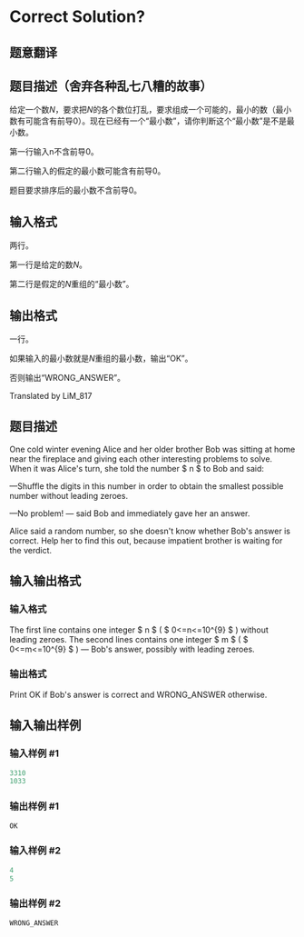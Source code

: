# Correct Solution?

## 题意翻译

## 题目描述（舍弃各种乱七八糟的故事）

给定一个数$N$，要求把$N$的各个数位打乱，要求组成一个可能的，最小的数（最小数有可能含有前导$0$）。现在已经有一个“最小数”，请你判断这个“最小数”是不是最小数。

第一行输入n不含前导0。

第二行输入的假定的最小数可能含有前导0。

题目要求排序后的最小数不含前导0。

## 输入格式

两行。

第一行是给定的数$N$。

第二行是假定的$N$重组的“最小数”。

## 输出格式

一行。

如果输入的最小数就是$N$重组的最小数，输出“OK”。

否则输出“WRONG_ANSWER”。

Translated by LiM_817

## 题目描述

One cold winter evening Alice and her older brother Bob was sitting at home near the fireplace and giving each other interesting problems to solve. When it was Alice's turn, she told the number $ n $ to Bob and said:

—Shuffle the digits in this number in order to obtain the smallest possible number without leading zeroes.

—No problem! — said Bob and immediately gave her an answer.

Alice said a random number, so she doesn't know whether Bob's answer is correct. Help her to find this out, because impatient brother is waiting for the verdict.

## 输入输出格式

### 输入格式

The first line contains one integer $ n $ ( $ 0<=n<=10^{9} $ ) without leading zeroes. The second lines contains one integer $ m $ ( $ 0<=m<=10^{9} $ ) — Bob's answer, possibly with leading zeroes.

### 输出格式

Print OK if Bob's answer is correct and WRONG\_ANSWER otherwise.

## 输入输出样例

### 输入样例 #1

```cpp
3310
1033

```
### 输出样例 #1

```cpp
OK

```
### 输入样例 #2

```cpp
4
5

```
### 输出样例 #2

```cpp
WRONG_ANSWER

```
